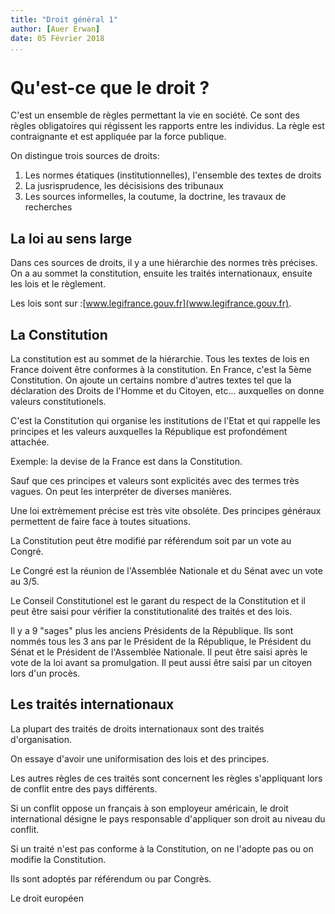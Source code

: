 ```yaml
---
title: "Droit général 1"
author: [Auer Erwan]
date: 05 Février 2018
...
```


# Qu'est-ce que le droit ?

C'est un ensemble de règles permettant la vie en société. Ce sont des règles
obligatoires qui régissent les rapports entre les individus. La règle est
contraignante et est appliquée par la force publique.

On distingue trois sources de droits:

1. Les normes étatiques (institutionnelles), l'ensemble des textes de droits
2. La jusrisprudence, les décisisions des tribunaux
3. Les sources informelles, la coutume, la doctrine, les travaux de recherches

## La loi au sens large

Dans ces sources de droits, il y a une hiérarchie des normes très précises. On
a au sommet la constitution, ensuite les traités internationaux, ensuite les
lois et le règlement.

Les lois sont sur :[www.legifrance.gouv.fr](www.legifrance.gouv.fr).

## La Constitution

La constitution est au sommet de la hiérarchie. Tous les textes de lois en France
doivent être conformes à la constitution. En France, c'est la 5ème Constitution.
On ajoute un certains nombre d'autres textes tel que la déclaration des Droits de
l'Homme et du Citoyen, etc... auxquelles on donne valeurs constitutionels.

C'est la Constitution qui organise les institutions de l'Etat et qui rappelle
les principes et les valeurs auxquelles la République est profondément attachée.

Exemple: la devise de la France est dans la Constitution.

Sauf que ces principes et valeurs sont explicités avec des termes très vagues.
On peut les interpréter de diverses manières.

Une loi extrèmement précise est très vite obsoléte. Des principes généraux
permettent de faire face à toutes situations.

La Constitution peut être modifié par référendum soit par un vote au Congré.

Le Congré est la réunion de l'Assemblée Nationale et du Sénat avec un vote au
3/5.

Le Conseil Constitutionel est le garant du respect de la Constitution et il peut
être saisi pour vérifier la constitutionalité des traités et des lois.

Il y a 9 "sages" plus les anciens Présidents de la République. Ils sont nommés
tous les 3 ans par le Président de la République, le Président du Sénat et
le Président de l'Assemblée Nationale. Il peut être saisi après le vote de la loi
avant sa promulgation. Il peut aussi être saisi par un citoyen lors d'un procès.

## Les traités internationaux

La plupart des traités de droits internationaux sont des traités d'organisation.

On essaye d'avoir une uniformisation des lois et des principes.

Les autres règles de ces traités sont concernent les règles s'appliquant lors
de conflit entre des pays différents.

Si un conflit oppose un français à son employeur américain, le droit international
désigne le pays responsable d'appliquer son droit au niveau du conflit.

Si un traité n'est pas conforme à la Constitution, on ne l'adopte pas ou on modifie
la Constitution.

Ils sont adoptés par référendum ou par Congrès.

Le droit européen 
